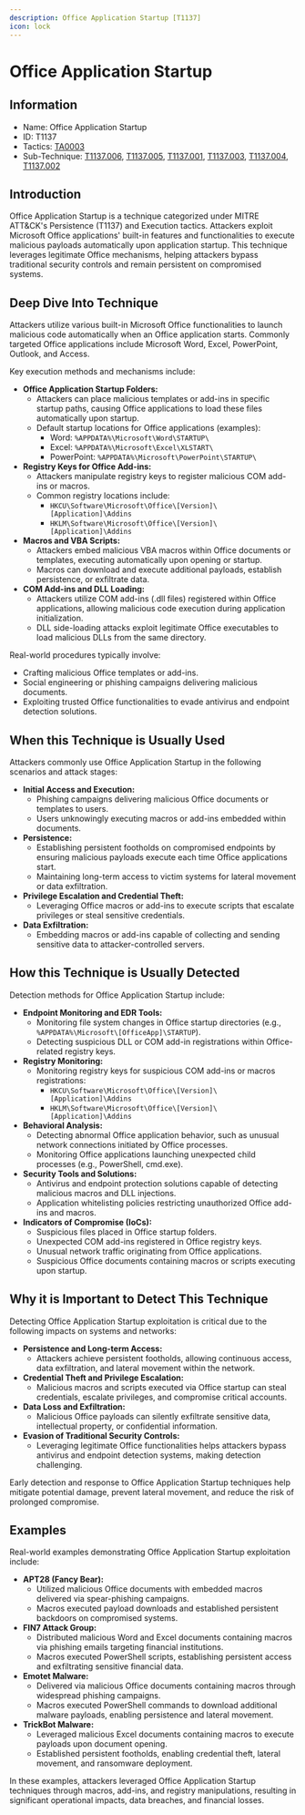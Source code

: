 ```yaml
---
description: Office Application Startup [T1137]
icon: lock
---
```


# Office Application Startup

## Information

- Name: Office Application Startup
- ID: T1137
- Tactics: [TA0003](../TA0003/TA0003.md)
- Sub-Technique: [T1137.006](T1137.006.md), [T1137.005](T1137.005.md), [T1137.001](T1137.001.md), [T1137.003](T1137.003.md), [T1137.004](T1137.004.md), [T1137.002](T1137.002.md)

## Introduction

Office Application Startup is a technique categorized under MITRE ATT\&CK's Persistence (T1137) and Execution tactics. Attackers exploit Microsoft Office applications' built-in features and functionalities to execute malicious payloads automatically upon application startup. This technique leverages legitimate Office mechanisms, helping attackers bypass traditional security controls and remain persistent on compromised systems.

## Deep Dive Into Technique

Attackers utilize various built-in Microsoft Office functionalities to launch malicious code automatically when an Office application starts. Commonly targeted Office applications include Microsoft Word, Excel, PowerPoint, Outlook, and Access.

Key execution methods and mechanisms include:

- **Office Application Startup Folders:**
  - Attackers can place malicious templates or add-ins in specific startup paths, causing Office applications to load these files automatically upon startup.
  - Default startup locations for Office applications (examples):
    - Word: `%APPDATA%\Microsoft\Word\STARTUP\`
    - Excel: `%APPDATA%\Microsoft\Excel\XLSTART\`
    - PowerPoint: `%APPDATA%\Microsoft\PowerPoint\STARTUP\`
- **Registry Keys for Office Add-ins:**
  - Attackers manipulate registry keys to register malicious COM add-ins or macros.
  - Common registry locations include:
    - `HKCU\Software\Microsoft\Office\[Version]\[Application]\Addins`
    - `HKLM\Software\Microsoft\Office\[Version]\[Application]\Addins`
- **Macros and VBA Scripts:**
  - Attackers embed malicious VBA macros within Office documents or templates, executing automatically upon opening or startup.
  - Macros can download and execute additional payloads, establish persistence, or exfiltrate data.
- **COM Add-ins and DLL Loading:**
  - Attackers utilize COM add-ins (.dll files) registered within Office applications, allowing malicious code execution during application initialization.
  - DLL side-loading attacks exploit legitimate Office executables to load malicious DLLs from the same directory.

Real-world procedures typically involve:

- Crafting malicious Office templates or add-ins.
- Social engineering or phishing campaigns delivering malicious documents.
- Exploiting trusted Office functionalities to evade antivirus and endpoint detection solutions.

## When this Technique is Usually Used

Attackers commonly use Office Application Startup in the following scenarios and attack stages:

- **Initial Access and Execution:**
  - Phishing campaigns delivering malicious Office documents or templates to users.
  - Users unknowingly executing macros or add-ins embedded within documents.
- **Persistence:**
  - Establishing persistent footholds on compromised endpoints by ensuring malicious payloads execute each time Office applications start.
  - Maintaining long-term access to victim systems for lateral movement or data exfiltration.
- **Privilege Escalation and Credential Theft:**
  - Leveraging Office macros or add-ins to execute scripts that escalate privileges or steal sensitive credentials.
- **Data Exfiltration:**
  - Embedding macros or add-ins capable of collecting and sending sensitive data to attacker-controlled servers.

## How this Technique is Usually Detected

Detection methods for Office Application Startup include:

- **Endpoint Monitoring and EDR Tools:**
  - Monitoring file system changes in Office startup directories (e.g., `%APPDATA%\Microsoft\[OfficeApp]\STARTUP`).
  - Detecting suspicious DLL or COM add-in registrations within Office-related registry keys.
- **Registry Monitoring:**
  - Monitoring registry keys for suspicious COM add-ins or macros registrations:
    - `HKCU\Software\Microsoft\Office\[Version]\[Application]\Addins`
    - `HKLM\Software\Microsoft\Office\[Version]\[Application]\Addins`
- **Behavioral Analysis:**
  - Detecting abnormal Office application behavior, such as unusual network connections initiated by Office processes.
  - Monitoring Office applications launching unexpected child processes (e.g., PowerShell, cmd.exe).
- **Security Tools and Solutions:**
  - Antivirus and endpoint protection solutions capable of detecting malicious macros and DLL injections.
  - Application whitelisting policies restricting unauthorized Office add-ins and macros.
- **Indicators of Compromise (IoCs):**
  - Suspicious files placed in Office startup folders.
  - Unexpected COM add-ins registered in Office registry keys.
  - Unusual network traffic originating from Office applications.
  - Suspicious Office documents containing macros or scripts executing upon startup.

## Why it is Important to Detect This Technique

Detecting Office Application Startup exploitation is critical due to the following impacts on systems and networks:

- **Persistence and Long-term Access:**
  - Attackers achieve persistent footholds, allowing continuous access, data exfiltration, and lateral movement within the network.
- **Credential Theft and Privilege Escalation:**
  - Malicious macros and scripts executed via Office startup can steal credentials, escalate privileges, and compromise critical accounts.
- **Data Loss and Exfiltration:**
  - Malicious Office payloads can silently exfiltrate sensitive data, intellectual property, or confidential information.
- **Evasion of Traditional Security Controls:**
  - Leveraging legitimate Office functionalities helps attackers bypass antivirus and endpoint detection systems, making detection challenging.

Early detection and response to Office Application Startup techniques help mitigate potential damage, prevent lateral movement, and reduce the risk of prolonged compromise.

## Examples

Real-world examples demonstrating Office Application Startup exploitation include:

- **APT28 (Fancy Bear):**
  - Utilized malicious Office documents with embedded macros delivered via spear-phishing campaigns.
  - Macros executed payload downloads and established persistent backdoors on compromised systems.
- **FIN7 Attack Group:**
  - Distributed malicious Word and Excel documents containing macros via phishing emails targeting financial institutions.
  - Macros executed PowerShell scripts, establishing persistent access and exfiltrating sensitive financial data.
- **Emotet Malware:**
  - Delivered via malicious Office documents containing macros through widespread phishing campaigns.
  - Macros executed PowerShell commands to download additional malware payloads, enabling persistence and lateral movement.
- **TrickBot Malware:**
  - Leveraged malicious Excel documents containing macros to execute payloads upon document opening.
  - Established persistent footholds, enabling credential theft, lateral movement, and ransomware deployment.

In these examples, attackers leveraged Office Application Startup techniques through macros, add-ins, and registry manipulations, resulting in significant operational impacts, data breaches, and financial losses.
